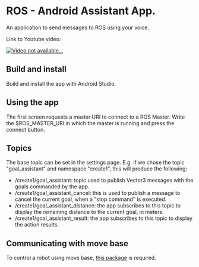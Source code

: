 # ROS - Android Assistant App.
An application to send messages to ROS using your voice.

Link to Youtube video:

[![Video not available...](https://img.youtube.com/vi/LmluJksvSPI/0.jpg)](https://www.youtube.com/watch?v=LmluJksvSPI)

## Build and install
Build and install the app with Android Studio.

## Using the app
The first screen requests a master URI to connect to a ROS Master. Write the $ROS_MASTER_URI in which the master is running and press the connect button. 

## Topics
The base topic can be set in the settings page. E.g. if we chose the topic "goal_assistant" and namespace "create1", this will produce the following:
* /create1/goal_assistant: topic used to publish Vector3 messages with the goals commanded by the app.
* /create1/goal_assistant_cancel: this is used to publish a message to cancel the current goal, when a "stop command" is executed.
* /create1/goal_assistant_distance: the app subscribes to this topic to display the remaining distance to the current goal, in meters.
* /create1/goal_assistant_result: the app subscribes to this topic to display the action results.

## Communicating with move base
To control a robot using move base, [this package](https://github.com/adevitturi/create_autonomy) is required.

